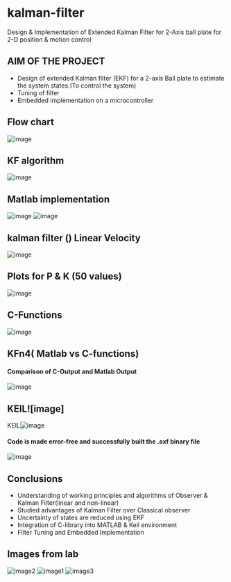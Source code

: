 # kalman-filter
Design &amp; Implementation of Extended Kalman Filter for 2-Axis ball plate for 2-D position &amp; motion control

## AIM OF THE PROJECT
- Design of extended Kalman filter (EKF) for a 2-axis Ball plate to estimate the system states.(To control the system)
- Tuning of filter
- Embedded implementation on a microcontroller

## Flow chart
![image](https://user-images.githubusercontent.com/66320109/118112464-529f8200-b3e5-11eb-91fb-2cbfb6809e2f.png)

## KF algorithm
![image](https://user-images.githubusercontent.com/66320109/118112553-75319b00-b3e5-11eb-8dcc-1e62e9f57806.png)
## Matlab implementation
![image](https://user-images.githubusercontent.com/66320109/118112665-98f4e100-b3e5-11eb-8998-6761e3a4160c.png)
![image](https://user-images.githubusercontent.com/66320109/118112676-9db99500-b3e5-11eb-939b-1f007baace11.png)

## kalman filter () Linear Velocity
![image](https://user-images.githubusercontent.com/66320109/118112736-b0cc6500-b3e5-11eb-87ff-452003cc8619.png)

## Plots for P & K (50 values)
![image](https://user-images.githubusercontent.com/66320109/118112787-c477cb80-b3e5-11eb-960a-d4b7f7682e6b.png)
## C-Functions

![image](https://user-images.githubusercontent.com/66320109/118112963-fb4de180-b3e5-11eb-927c-d82b84a4018d.png)
## KFn4( Matlab vs C-functions)
#### Comparison of C-Output and Matlab Output

![image](https://user-images.githubusercontent.com/66320109/118113075-1ddffa80-b3e6-11eb-908a-bffef3ba9cd1.png)
## KEIL![image]
KEIL![image](https://user-images.githubusercontent.com/66320109/118113164-394b0580-b3e6-11eb-97ea-8ce74524f5a9.png)
#### Code is made error-free and successfully built the .axf binary file
![image](https://user-images.githubusercontent.com/66320109/118113207-4a941200-b3e6-11eb-8739-b8837fdb5bdc.png)
## Conclusions
- Understanding of working principles and algorithms of Observer & Kalman Filter(linear and non-linear)
- Studied advantages of Kalman Filter over Classical observer 
- Uncertainty of states are reduced using EKF
- Integration of C-library into MATLAB & Keil environment
- Filter Tuning and Embedded Implementation






## Images from lab
![image2](https://user-images.githubusercontent.com/66320109/118051229-eab75000-b380-11eb-952f-220d6fdee57e.jpeg)
![image1](https://user-images.githubusercontent.com/66320109/118051249-f276f480-b380-11eb-8084-2c2671e160d4.jpeg)
![image3](https://user-images.githubusercontent.com/66320109/118051370-2b16ce00-b381-11eb-9c36-eea972f9632a.jpeg)



